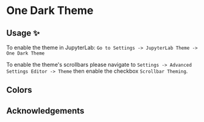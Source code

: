 # One Dark Theme


## Usage ✨

To enable the theme in JupyterLab: `Go to Settings -> JupyterLab Theme -> One Dark Theme`

To enable the theme's scrollbars please navigate to `Settings -> Advanced Settings Editor -> Theme` then enable the checkbox `Scrollbar Theming`.

## Colors

## Acknowledgements

